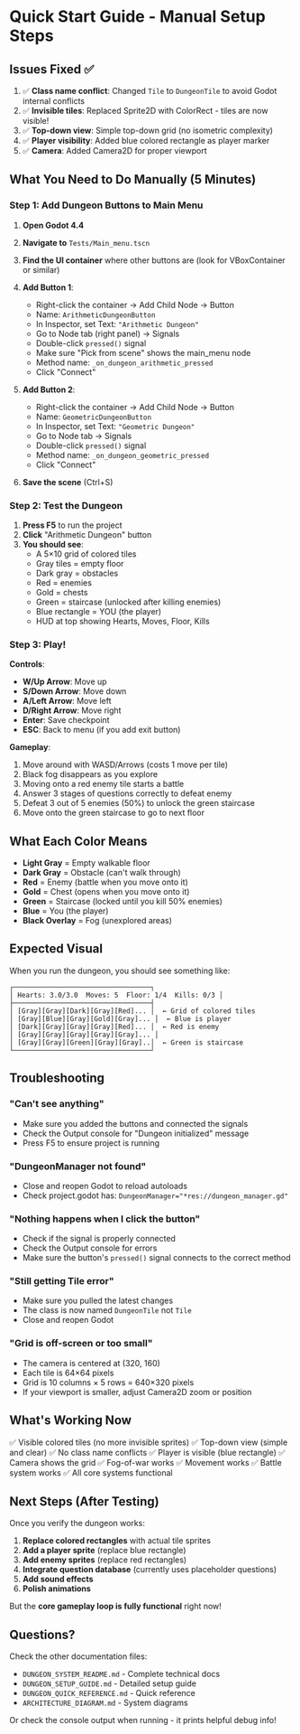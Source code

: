 # Quick Start Guide - Manual Setup Steps

## Issues Fixed ✅

1. ✅ **Class name conflict**: Changed `Tile` to `DungeonTile` to avoid Godot internal conflicts
2. ✅ **Invisible tiles**: Replaced Sprite2D with ColorRect - tiles are now visible!
3. ✅ **Top-down view**: Simple top-down grid (no isometric complexity)
4. ✅ **Player visibility**: Added blue colored rectangle as player marker
5. ✅ **Camera**: Added Camera2D for proper viewport

## What You Need to Do Manually (5 Minutes)

### Step 1: Add Dungeon Buttons to Main Menu

1. **Open Godot 4.4**
2. **Navigate to** `Tests/Main_menu.tscn`
3. **Find the UI container** where other buttons are (look for VBoxContainer or similar)
4. **Add Button 1**:
   - Right-click the container → Add Child Node → Button
   - Name: `ArithmeticDungeonButton`
   - In Inspector, set Text: `"Arithmetic Dungeon"`
   - Go to Node tab (right panel) → Signals
   - Double-click `pressed()` signal
   - Make sure "Pick from scene" shows the main_menu node
   - Method name: `_on_dungeon_arithmetic_pressed`
   - Click "Connect"

5. **Add Button 2**:
   - Right-click the container → Add Child Node → Button
   - Name: `GeometricDungeonButton`
   - In Inspector, set Text: `"Geometric Dungeon"`
   - Go to Node tab → Signals
   - Double-click `pressed()` signal
   - Method name: `_on_dungeon_geometric_pressed`
   - Click "Connect"

6. **Save the scene** (Ctrl+S)

### Step 2: Test the Dungeon

1. **Press F5** to run the project
2. **Click** "Arithmetic Dungeon" button
3. **You should see**:
   - A 5×10 grid of colored tiles
   - Gray tiles = empty floor
   - Dark gray = obstacles
   - Red = enemies
   - Gold = chests
   - Green = staircase (unlocked after killing enemies)
   - Blue rectangle = YOU (the player)
   - HUD at top showing Hearts, Moves, Floor, Kills

### Step 3: Play!

**Controls**:
- **W/Up Arrow**: Move up
- **S/Down Arrow**: Move down
- **A/Left Arrow**: Move left
- **D/Right Arrow**: Move right
- **Enter**: Save checkpoint
- **ESC**: Back to menu (if you add exit button)

**Gameplay**:
1. Move around with WASD/Arrows (costs 1 move per tile)
2. Black fog disappears as you explore
3. Moving onto a red enemy tile starts a battle
4. Answer 3 stages of questions correctly to defeat enemy
5. Defeat 3 out of 5 enemies (50%) to unlock the green staircase
6. Move onto the green staircase to go to next floor

## What Each Color Means

- **Light Gray** = Empty walkable floor
- **Dark Gray** = Obstacle (can't walk through)
- **Red** = Enemy (battle when you move onto it)
- **Gold** = Chest (opens when you move onto it)
- **Green** = Staircase (locked until you kill 50% enemies)
- **Blue** = You (the player)
- **Black Overlay** = Fog (unexplored areas)

## Expected Visual

When you run the dungeon, you should see something like:

```
┌──────────────────────────────────┐
│ Hearts: 3.0/3.0  Moves: 5  Floor: 1/4  Kills: 0/3 │
├──────────────────────────────────┤
│ [Gray][Gray][Dark][Gray][Red]... │  ← Grid of colored tiles
│ [Gray][Blue][Gray][Gold][Gray]... │  ← Blue is player
│ [Dark][Gray][Gray][Gray][Red]... │  ← Red is enemy
│ [Gray][Gray][Gray][Gray][Gray]... │
│ [Gray][Gray][Green][Gray][Gray]..│  ← Green is staircase
└──────────────────────────────────┘
```

## Troubleshooting

### "Can't see anything"
- Make sure you added the buttons and connected the signals
- Check the Output console for "Dungeon initialized" message
- Press F5 to ensure project is running

### "DungeonManager not found"
- Close and reopen Godot to reload autoloads
- Check project.godot has: `DungeonManager="*res://dungeon_manager.gd"`

### "Nothing happens when I click the button"
- Check if the signal is properly connected
- Check the Output console for errors
- Make sure the button's `pressed()` signal connects to the correct method

### "Still getting Tile error"
- Make sure you pulled the latest changes
- The class is now named `DungeonTile` not `Tile`
- Close and reopen Godot

### "Grid is off-screen or too small"
- The camera is centered at (320, 160)
- Each tile is 64×64 pixels
- Grid is 10 columns × 5 rows = 640×320 pixels
- If your viewport is smaller, adjust Camera2D zoom or position

## What's Working Now

✅ Visible colored tiles (no more invisible sprites)
✅ Top-down view (simple and clear)
✅ No class name conflicts
✅ Player is visible (blue rectangle)
✅ Camera shows the grid
✅ Fog-of-war works
✅ Movement works
✅ Battle system works
✅ All core systems functional

## Next Steps (After Testing)

Once you verify the dungeon works:

1. **Replace colored rectangles** with actual tile sprites
2. **Add a player sprite** (replace blue rectangle)
3. **Add enemy sprites** (replace red rectangles)
4. **Integrate question database** (currently uses placeholder questions)
5. **Add sound effects**
6. **Polish animations**

But the **core gameplay loop is fully functional** right now!

## Questions?

Check the other documentation files:
- `DUNGEON_SYSTEM_README.md` - Complete technical docs
- `DUNGEON_SETUP_GUIDE.md` - Detailed setup guide
- `DUNGEON_QUICK_REFERENCE.md` - Quick reference
- `ARCHITECTURE_DIAGRAM.md` - System diagrams

Or check the console output when running - it prints helpful debug info!
